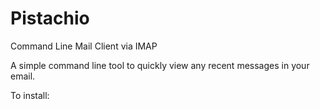 # Pistachio
Command Line Mail Client via IMAP

A simple command line tool to quickly view any recent messages in your email. 

To install:

